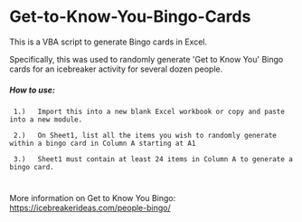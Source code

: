 # Get-to-Know-You-Bingo-Cards

This is a VBA script to generate Bingo cards in Excel. 

Specifically, this was used to randomly generate 'Get to Know You' Bingo cards for an icebreaker activity for several dozen people.



##### How to use:
 
     1.)   Import this into a new blank Excel workbook or copy and paste into a new module.
 
     2.)   On Sheet1, list all the items you wish to randomly generate within a bingo card in Column A starting at A1
 
     3.)   Sheet1 must contain at least 24 items in Column A to generate a bingo card.
 
 
#
More information on Get to Know You Bingo:
https://icebreakerideas.com/people-bingo/

